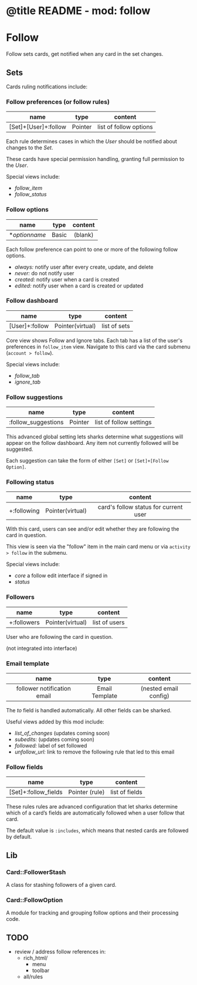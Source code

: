 # @title README - mod: follow

# Follow

Follow sets cards, get notified when any card in the set changes.

## Sets

Cards ruling notifications include:

### Follow preferences (or follow rules)

| name | type | content |
|:----:|:----:|:-------:|
| [Set]+[User]+:follow | Pointer | list of follow options |

Each rule determines cases in which the _User_ should be notified about changes to the _Set_.

These cards have special permission handling, granting full permission to the _User_.

Special views include:

- *follow_item*
- *follow_status*

### Follow options

| name | type | content |
|:----:|:----:|:-------:|
| \*_optionname_| Basic | (blank) |

Each follow preference can point to one or more of the following follow options.

- _always:_ notify user after every create, update, and delete 
- _never:_ do not notify user
- _created:_ notify user when a card is created
- _edited:_ notify user when a card is created or updated

### Follow dashboard

| name | type | content |
|:----:|:----:|:-------:|
| [User]+:follow | Pointer(virtual) | list of sets |

Core view shows Follow and Ignore tabs.  Each tab has a list of the 
user's preferences in `follow_item` view. Navigate to this card via the
card submenu (`account > follow`).

Special views include:
- *follow_tab*
- *ignore_tab*

### Follow suggestions

| name | type | content |
|:----:|:----:|:-------:|
| :follow_suggestions | Pointer | list of follow settings |

This advanced global setting lets sharks determine what suggestions will appear on the
follow dashboard.  Any item not currently followed will be suggested.

Each suggestion can take the form of either `[Set]` or `[Set]+[Follow Option]`.

### Following status

| name | type | content |
|:----:|:----:|:-------:|
| +:following | Pointer(virtual) | card's follow status for current user |

With this card, users can see and/or edit whether they are following the 
card in question.

This view is seen via the "follow" item in the main card menu or via
`activity > follow` in the submenu.

Special views include:
- _core_ a follow edit interface if signed in
- _status_

### Followers

| name | type | content |
|:----:|:----:|:-------:|
| +:followers | Pointer(virtual) | list of users |

User who are following the card in question.

(not integrated into interface)

### Email template

| name | type | content |
|:----:|:----:|:-------:|
|follower notification email|Email Template|(nested email config)|

The _to_ field is handled automatically. All other fields can be sharked.

Useful views added by this mod include:

- _list_of_changes_ (updates coming soon)
- _subedits:_ (updates coming soon)
- _followed:_ label of set followed
- _unfollow_url:_ link to remove the following rule that led to this email

### Follow fields

| name | type | content |
|:----:|:----:|:-------:|
| [Set]+:follow_fields | Pointer (rule) | list of fields |

These rules rules are advanced configuration that let sharks determine which of a card’s fields
are automatically followed when a user follow that card.

The default value is `:includes`, which means that nested cards are followed by default.

## Lib

### Card::FollowerStash

A class for stashing followers of a given card.

### Card::FollowOption

A module for tracking and grouping follow options and their processing code.


## TODO
- review / address follow references in:
  - rich_html/
    - menu
    - toolbar
  - all/rules
  